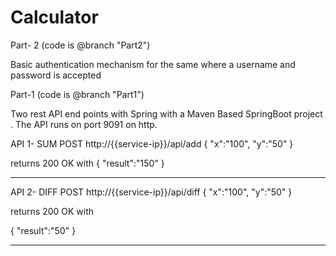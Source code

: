 # Calculator
Part- 2 (code is @branch "Part2")

Basic authentication mechanism for the same where a username and password is accepted


Part-1 (code is @branch "Part1")

Two rest API end points with Spring with a Maven Based SpringBoot project .
The API runs on port 9091 on http.

API 1- SUM
POST http://{{service-ip}}/api/add
{
            "x":"100",
            "y":"50"
}

returns 200 OK with
{
            "result":"150"
}

------------------------------------------
API 2- DIFF 
POST http://{{service-ip}}/api/diff
{
            "x":"100",
            "y":"50"
}

returns 200 OK with

{
             "result":"50"
}

------
